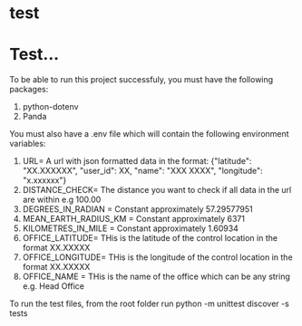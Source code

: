 # test
Test...
=======
To be able to run this project successfuly, you must have the following packages:

1. python-dotenv
2. Panda

You must also have a .env file which will contain the following environment variables:
1. URL= A url with json formatted data in the format: {"latitude": "XX.XXXXXX", "user_id": XX, "name": "XXX XXXX", "longitude": "x.xxxxxx"}
2. DISTANCE_CHECK= The distance you want to check if all data in the url are within e.g 100.00
3. DEGREES_IN_RADIAN = Constant approximately 57.29577951
4. MEAN_EARTH_RADIUS_KM = Constant approximately 6371
5. KILOMETRES_IN_MILE =  Constant approximately 1.60934
6. OFFICE_LATITUDE= THis is the latitude of the control location in the format XX.XXXXX
7. OFFICE_LONGITUDE= THis is the longitude of the control location in the format XX.XXXXX
8. OFFICE_NAME = THis is the name of the office which can be any string e.g. Head Office

To run the test files, from the root folder run 
python -m unittest discover -s tests
